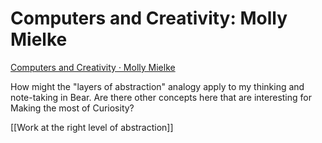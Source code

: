 # Computers and Creativity: Molly Mielke
[Computers and Creativity · Molly Mielke](https://www.mollymielke.com/cc#abs)

How might the "layers of abstraction" analogy apply to my thinking and note-taking in Bear. Are there other concepts here that are interesting for Making the most of Curiosity?

[[Work at the right level of abstraction]]

<!-- #readable -->

<!-- {BearID:9CE855B5-D0B9-41B1-B209-042E99378F84-91685-0000039EEBBFB097} -->
